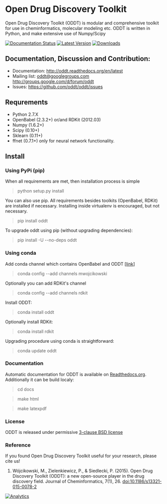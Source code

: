 # Open Drug Discovery Toolkit

Open Drug Discovery Toolkit (ODDT) is modular and comprehensive toolkit for use in cheminformatics, molecular modeling etc. ODDT is written in Python, and make extensive use of Numpy/Scipy

[![Documentation Status](https://readthedocs.org/projects/oddt/badge/?version=latest)](http://oddt.readthedocs.org/en/latest/)
[![Latest Version](https://img.shields.io/pypi/v/oddt.svg)](https://pypi.python.org/pypi/oddt/)
[![Downloads](https://img.shields.io/pypi/dm/oddt.svg)](https://pypi.python.org/pypi/oddt/)

## Documentation, Discussion and Contribution:
  * Documentation: http://oddt.readthedocs.org/en/latest
  * Mailing list: oddt@googlegroups.com  http://groups.google.com/d/forum/oddt
  * Issues: https://github.com/oddt/oddt/issues

## Requrements
  * Python 2.7.X
  * OpenBabel (2.3.2+) or/and RDKit (2012.03)
  * Numpy (1.6.2+)
  * Scipy (0.10+)
  * Sklearn (0.11+)
  * ffnet (0.7.1+) only for neural network functionality.

## Install

### Using PyPi (pip)
  When all requirements are met, then installation process is simple
  > python setup.py install
  
  You can also use pip. All requirements besides toolkits (OpenBabel, RDKit) are installed if necessary.
  Installing inside virtualenv is encouraged, but not necessary.
  > pip install oddt
  
  To upgrade oddt using pip (without upgrading dependencies):
  > pip install -U --no-deps oddt

### Using conda
  Add conda channel which contains OpenBabel and ODDT [[link](https://anaconda.org/mwojcikowski)]
  > conda config --add channels mwojcikowski
  
  Optionally you can add RDKit's channel
  > conda config --add channels rdkit
  
  Install ODDT:
  > conda install oddt
  
  Optionally install RDKit:
  > conda install rdkit
  
  Upgrading procedure using conda is straightforward:
  > conda update oddt

### Documentation
Automatic documentation for ODDT is available on [Readthedocs.org](https://oddt.readthedocs.org/). Additionally it can be build localy:
   > cd docs

   > make html

   > make latexpdf

### License
ODDT is released under permissive [3-clause BSD license](./LICENSE)

### Reference
If you found Open Drug Discovery Toolkit useful for your research, please cite us!

1. Wójcikowski, M., Zielenkiewicz, P., & Siedlecki, P. (2015). Open Drug Discovery Toolkit (ODDT): a new open-source player in the drug discovery field. Journal of Cheminformatics, 7(1), 26. [doi:10.1186/s13321-015-0078-2](https://dx.doi.org/10.1186/s13321-015-0078-2)


[![Analytics](https://ga-beacon.appspot.com/UA-44788495-3/oddt/oddt?flat)](https://github.com/igrigorik/ga-beacon)
